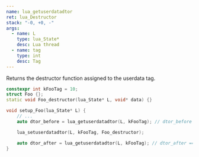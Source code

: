 ```yaml
---
name: lua_getuserdatadtor
ret: lua_Destructor
stack: "-0, +0, -"
args:
  - name: L
    type: lua_State*
    desc: Lua thread
  - name: tag
    type: int
    desc: Tag
---
```


Returns the destructor function assigned to the userdata tag.

```cpp title="Example" hl_lines="7 11"
constexpr int kFooTag = 10;
struct Foo {};
static void Foo_destructor(lua_State* L, void* data) {}

void setup_Foo(lua_State* L) {
	// ...
	auto dtor_before = lua_getuserdatadtor(L, kFooTag); // dtor_before == nullptr

	lua_setuserdatadtor(L, kFooTag, Foo_destructor);

	auto dtor_after = lua_getuserdatadtor(L, kFooTag); // dtor_after == Foo_destructor
}
```

